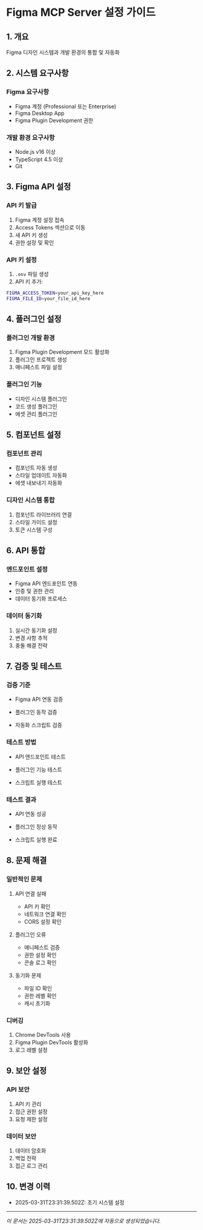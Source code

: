 # Figma MCP Server 설정 가이드

## 1. 개요

Figma 디자인 시스템과 개발 환경의 통합 및 자동화

## 2. 시스템 요구사항

### Figma 요구사항

- Figma 계정 (Professional 또는 Enterprise)
- Figma Desktop App
- Figma Plugin Development 권한

### 개발 환경 요구사항

- Node.js v16 이상
- TypeScript 4.5 이상
- Git

## 3. Figma API 설정

### API 키 발급

1. Figma 계정 설정 접속
2. Access Tokens 섹션으로 이동
3. 새 API 키 생성
4. 권한 설정 및 확인

### API 키 설정

1. `.env` 파일 생성
2. API 키 추가:

```bash
FIGMA_ACCESS_TOKEN=your_api_key_here
FIGMA_FILE_ID=your_file_id_here
```

## 4. 플러그인 설정

### 플러그인 개발 환경

1. Figma Plugin Development 모드 활성화
2. 플러그인 프로젝트 생성
3. 매니페스트 파일 설정

### 플러그인 기능

- 디자인 시스템 플러그인
- 코드 생성 플러그인
- 에셋 관리 플러그인

## 5. 컴포넌트 설정

### 컴포넌트 관리

- 컴포넌트 자동 생성
- 스타일 업데이트 자동화
- 에셋 내보내기 자동화

### 디자인 시스템 통합

1. 컴포넌트 라이브러리 연결
2. 스타일 가이드 설정
3. 토큰 시스템 구성

## 6. API 통합

### 엔드포인트 설정

- Figma API 엔드포인트 연동
- 인증 및 권한 관리
- 데이터 동기화 프로세스

### 데이터 동기화

1. 실시간 동기화 설정
2. 변경 사항 추적
3. 충돌 해결 전략

## 7. 검증 및 테스트

### 검증 기준

- Figma API 연동 검증

- 플러그인 동작 검증

- 자동화 스크립트 검증

### 테스트 방법

- API 엔드포인트 테스트

- 플러그인 기능 테스트

- 스크립트 실행 테스트

### 테스트 결과

- API 연동 성공

- 플러그인 정상 동작

- 스크립트 실행 완료

## 8. 문제 해결

### 일반적인 문제

1. API 연결 실패

   - API 키 확인
   - 네트워크 연결 확인
   - CORS 설정 확인

2. 플러그인 오류

   - 매니페스트 검증
   - 권한 설정 확인
   - 콘솔 로그 확인

3. 동기화 문제
   - 파일 ID 확인
   - 권한 레벨 확인
   - 캐시 초기화

### 디버깅

1. Chrome DevTools 사용
2. Figma Plugin DevTools 활성화
3. 로그 레벨 설정

## 9. 보안 설정

### API 보안

1. API 키 관리
2. 접근 권한 설정
3. 요청 제한 설정

### 데이터 보안

1. 데이터 암호화
2. 백업 전략
3. 접근 로그 관리

## 10. 변경 이력

- 2025-03-31T23:31:39.502Z: 초기 시스템 설정

---

_이 문서는 2025-03-31T23:31:39.502Z에 자동으로 생성되었습니다._
